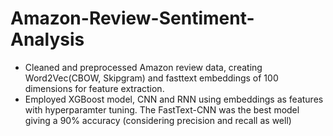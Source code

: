 # Amazon-Review-Sentiment-Analysis
- Cleaned and preprocessed Amazon review data, creating Word2Vec(CBOW, Skipgram) and fasttext embeddings
of 100 dimensions for feature extraction.
- Employed XGBoost model, CNN and RNN using embeddings as features with hyperparamter tuning. The
FastText-CNN was the best model giving a 90% accuracy (considering precision and recall as well)
